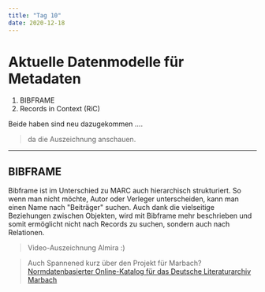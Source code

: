 ```yaml
---
title: "Tag 10"
date: 2020-12-18
---
```


# Aktuelle Datenmodelle für Metadaten

1. BIBFRAME
2. Records in Context (RiC)

Beide haben sind neu dazugekommen ....
>da die Auszeichnung anschauen.

---

## BIBFRAME

Bibframe ist im Unterschied zu MARC auch hierarchisch strukturiert. So wenn man nicht möchte, Autor oder Verleger unterscheiden, kann man einen Name nach "Beiträger" suchen.
Auch dank die vielseitige Beziehungen zwischen Objekten, wird mit Bibframe mehr beschrieben und somit ermöglicht nicht nach Records zu suchen, sondern auch nach Relationen.
>Video-Auszeichnung Almira :)


>Auch Spannened kurz über den Projekt für Marbach? [Normdatenbasierter Online-Katalog für das Deutsche Literaturarchiv Marbach](https://nbn-resolving.org/urn:nbn:de:0290-opus4-161900)





